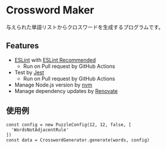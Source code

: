 # Crossword Maker

与えられた単語リストからクロスワードを生成するプログラムです。

## Features

- [ESLint](https://eslint.org/) with [ESLint Recommended](https://github.com/eslint-recommended)
  - Run on Pull request by GitHub Actions
- Test by [Jest](https://jestjs.io/)
  - Run on Pull request by GitHub Actions
- Manage Node.js version by [nvm](https://github.com/nvm-sh/nvm)
- Manage dependency updates by [Renovate](https://renovatebot.com/)

## 使用例

```
const config = new PuzzleConfig(12, 12, false, [
  'WordsNotAdjacentRule'
])
const data = CrosswordGenerator.generate(words, config)

```
